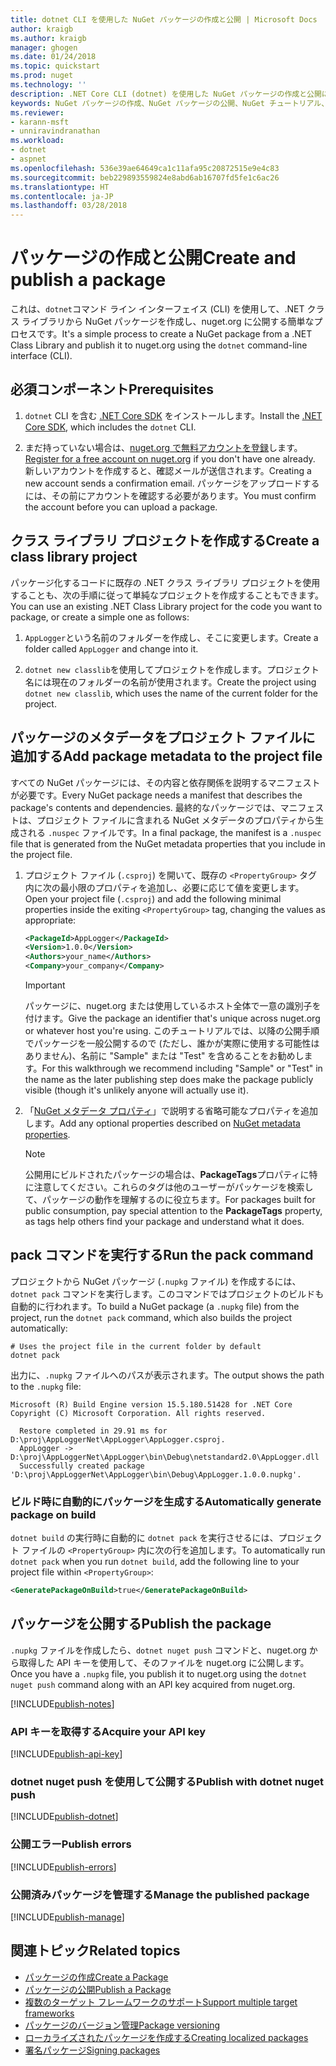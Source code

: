 ```yaml
---
title: dotnet CLI を使用した NuGet パッケージの作成と公開 | Microsoft Docs
author: kraigb
ms.author: kraigb
manager: ghogen
ms.date: 01/24/2018
ms.topic: quickstart
ms.prod: nuget
ms.technology: ''
description: .NET Core CLI (dotnet) を使用した NuGet パッケージの作成と公開に関するチュートリアル。
keywords: NuGet パッケージの作成、NuGet パッケージの公開、NuGet チュートリアル、NuGet パッケージの dotnet publish
ms.reviewer:
- karann-msft
- unniravindranathan
ms.workload:
- dotnet
- aspnet
ms.openlocfilehash: 536e39ae64649ca1c11afa95c20872515e9e4c83
ms.sourcegitcommit: beb229893559824e8abd6ab16707fd5fe1c6ac26
ms.translationtype: HT
ms.contentlocale: ja-JP
ms.lasthandoff: 03/28/2018
---
```

# <a name="create-and-publish-a-package"></a><span data-ttu-id="d083f-104">パッケージの作成と公開</span><span class="sxs-lookup"><span data-stu-id="d083f-104">Create and publish a package</span></span>

<span data-ttu-id="d083f-105">これは、`dotnet`コマンド ライン インターフェイス (CLI) を使用して、.NET クラス ライブラリから NuGet パッケージを作成し、nuget.org に公開する簡単なプロセスです。</span><span class="sxs-lookup"><span data-stu-id="d083f-105">It's a simple process to create a NuGet package from a .NET Class Library and publish it to nuget.org using the `dotnet` command-line interface (CLI).</span></span>

## <a name="prerequisites"></a><span data-ttu-id="d083f-106">必須コンポーネント</span><span class="sxs-lookup"><span data-stu-id="d083f-106">Prerequisites</span></span>

1. <span data-ttu-id="d083f-107">`dotnet` CLI を含む [.NET Core SDK](https://www.microsoft.com/net/download/) をインストールします。</span><span class="sxs-lookup"><span data-stu-id="d083f-107">Install the [.NET Core SDK](https://www.microsoft.com/net/download/), which includes the `dotnet` CLI.</span></span>

1. <span data-ttu-id="d083f-108">まだ持っていない場合は、[nuget.org で無料アカウントを登録](https://www.nuget.org/users/account/LogOn?returnUrl=%2F)します。</span><span class="sxs-lookup"><span data-stu-id="d083f-108">[Register for a free account on nuget.org](https://www.nuget.org/users/account/LogOn?returnUrl=%2F) if you don't have one already.</span></span> <span data-ttu-id="d083f-109">新しいアカウントを作成すると、確認メールが送信されます。</span><span class="sxs-lookup"><span data-stu-id="d083f-109">Creating a new account sends a confirmation email.</span></span> <span data-ttu-id="d083f-110">パッケージをアップロードするには、その前にアカウントを確認する必要があります。</span><span class="sxs-lookup"><span data-stu-id="d083f-110">You must confirm the account before you can upload a package.</span></span>

## <a name="create-a-class-library-project"></a><span data-ttu-id="d083f-111">クラス ライブラリ プロジェクトを作成する</span><span class="sxs-lookup"><span data-stu-id="d083f-111">Create a class library project</span></span>

<span data-ttu-id="d083f-112">パッケージ化するコードに既存の .NET クラス ライブラリ プロジェクトを使用することも、次の手順に従って単純なプロジェクトを作成することもできます。</span><span class="sxs-lookup"><span data-stu-id="d083f-112">You can use an existing .NET Class Library project for the code you want to package, or create a simple one as follows:</span></span>

1. <span data-ttu-id="d083f-113">`AppLogger`という名前のフォルダーを作成し、そこに変更します。</span><span class="sxs-lookup"><span data-stu-id="d083f-113">Create a folder called `AppLogger` and change into it.</span></span>

1. <span data-ttu-id="d083f-114">`dotnet new classlib`を使用してプロジェクトを作成します。プロジェクト名には現在のフォルダーの名前が使用されます。</span><span class="sxs-lookup"><span data-stu-id="d083f-114">Create the project using `dotnet new classlib`, which uses the name of the current folder for the project.</span></span>

## <a name="add-package-metadata-to-the-project-file"></a><span data-ttu-id="d083f-115">パッケージのメタデータをプロジェクト ファイルに追加する</span><span class="sxs-lookup"><span data-stu-id="d083f-115">Add package metadata to the project file</span></span>

<span data-ttu-id="d083f-116">すべての NuGet パッケージには、その内容と依存関係を説明するマニフェストが必要です。</span><span class="sxs-lookup"><span data-stu-id="d083f-116">Every NuGet package needs a manifest that describes the package's contents and dependencies.</span></span> <span data-ttu-id="d083f-117">最終的なパッケージでは、マニフェストは、プロジェクト ファイルに含まれる NuGet メタデータのプロパティから生成される `.nuspec` ファイルです。</span><span class="sxs-lookup"><span data-stu-id="d083f-117">In a final package, the manifest is a `.nuspec` file that is generated from the NuGet metadata properties that you include in the project file.</span></span>

1. <span data-ttu-id="d083f-118">プロジェクト ファイル (`.csproj`) を開いて、既存の `<PropertyGroup>` タグ内に次の最小限のプロパティを追加し、必要に応じて値を変更します。</span><span class="sxs-lookup"><span data-stu-id="d083f-118">Open your project file (`.csproj`) and add the following minimal properties inside the exiting `<PropertyGroup>` tag, changing the values as appropriate:</span></span>

    ```xml
    <PackageId>AppLogger</PackageId>
    <Version>1.0.0</Version>
    <Authors>your_name</Authors>
    <Company>your_company</Company>
    ```

    > [!Important]
    > <span data-ttu-id="d083f-119">パッケージに、nuget.org または使用しているホスト全体で一意の識別子を付けます。</span><span class="sxs-lookup"><span data-stu-id="d083f-119">Give the package an identifier that's unique across nuget.org or whatever host you're using.</span></span> <span data-ttu-id="d083f-120">このチュートリアルでは、以降の公開手順でパッケージを一般公開するので (ただし、誰かが実際に使用する可能性はありません)、名前に "Sample" または "Test" を含めることをお勧めします。</span><span class="sxs-lookup"><span data-stu-id="d083f-120">For this walkthrough we recommend including "Sample" or "Test" in the name as the later publishing step does make the package publicly visible (though it's unlikely anyone will actually use it).</span></span>

1. <span data-ttu-id="d083f-121">「[NuGet メタデータ プロパティ](/dotnet/core/tools/csproj#nuget-metadata-properties)」で説明する省略可能なプロパティを追加します。</span><span class="sxs-lookup"><span data-stu-id="d083f-121">Add any optional properties described on [NuGet metadata properties](/dotnet/core/tools/csproj#nuget-metadata-properties).</span></span>

    > [!Note]
    > <span data-ttu-id="d083f-122">公開用にビルドされたパッケージの場合は、**PackageTags**プロパティに特に注意してください。これらのタグは他のユーザーがパッケージを検索して、パッケージの動作を理解するのに役立ちます。</span><span class="sxs-lookup"><span data-stu-id="d083f-122">For packages built for public consumption, pay special attention to the **PackageTags** property, as tags help others find your package and understand what it does.</span></span>

## <a name="run-the-pack-command"></a><span data-ttu-id="d083f-123">pack コマンドを実行する</span><span class="sxs-lookup"><span data-stu-id="d083f-123">Run the pack command</span></span>

<span data-ttu-id="d083f-124">プロジェクトから NuGet パッケージ (`.nupkg` ファイル) を作成するには、`dotnet pack` コマンドを実行します。このコマンドではプロジェクトのビルドも自動的に行われます。</span><span class="sxs-lookup"><span data-stu-id="d083f-124">To build a NuGet package (a `.nupkg` file) from the project, run the `dotnet pack` command, which also builds the project automatically:</span></span>

```cli
# Uses the project file in the current folder by default
dotnet pack
```

<span data-ttu-id="d083f-125">出力に、`.nupkg` ファイルへのパスが表示されます。</span><span class="sxs-lookup"><span data-stu-id="d083f-125">The output shows the path to the `.nupkg` file:</span></span>

```output
Microsoft (R) Build Engine version 15.5.180.51428 for .NET Core
Copyright (C) Microsoft Corporation. All rights reserved.

  Restore completed in 29.91 ms for D:\proj\AppLoggerNet\AppLogger\AppLogger.csproj.
  AppLogger -> D:\proj\AppLoggerNet\AppLogger\bin\Debug\netstandard2.0\AppLogger.dll
  Successfully created package 'D:\proj\AppLoggerNet\AppLogger\bin\Debug\AppLogger.1.0.0.nupkg'.
```

### <a name="automatically-generate-package-on-build"></a><span data-ttu-id="d083f-126">ビルド時に自動的にパッケージを生成する</span><span class="sxs-lookup"><span data-stu-id="d083f-126">Automatically generate package on build</span></span>

<span data-ttu-id="d083f-127">`dotnet build` の実行時に自動的に `dotnet pack` を実行させるには、プロジェクト ファイルの `<PropertyGroup>` 内に次の行を追加します。</span><span class="sxs-lookup"><span data-stu-id="d083f-127">To automatically run `dotnet pack` when you run `dotnet build`, add the following line to your project file within `<PropertyGroup>`:</span></span>

```xml
<GeneratePackageOnBuild>true</GeneratePackageOnBuild>
```

## <a name="publish-the-package"></a><span data-ttu-id="d083f-128">パッケージを公開する</span><span class="sxs-lookup"><span data-stu-id="d083f-128">Publish the package</span></span>

<span data-ttu-id="d083f-129">`.nupkg` ファイルを作成したら、`dotnet nuget push` コマンドと、nuget.org から取得した API キーを使用して、そのファイルを nuget.org に公開します。</span><span class="sxs-lookup"><span data-stu-id="d083f-129">Once you have a `.nupkg` file, you publish it to nuget.org using the `dotnet nuget push` command along with an API key acquired from nuget.org.</span></span>

[!INCLUDE[publish-notes](includes/publish-notes.md)]

### <a name="acquire-your-api-key"></a><span data-ttu-id="d083f-130">API キーを取得する</span><span class="sxs-lookup"><span data-stu-id="d083f-130">Acquire your API key</span></span>

[!INCLUDE[publish-api-key](includes/publish-api-key.md)]

### <a name="publish-with-dotnet-nuget-push"></a><span data-ttu-id="d083f-131">dotnet nuget push を使用して公開する</span><span class="sxs-lookup"><span data-stu-id="d083f-131">Publish with dotnet nuget push</span></span>

[!INCLUDE[publish-dotnet](includes/publish-dotnet.md)]

### <a name="publish-errors"></a><span data-ttu-id="d083f-132">公開エラー</span><span class="sxs-lookup"><span data-stu-id="d083f-132">Publish errors</span></span>

[!INCLUDE[publish-errors](includes/publish-errors.md)]

### <a name="manage-the-published-package"></a><span data-ttu-id="d083f-133">公開済みパッケージを管理する</span><span class="sxs-lookup"><span data-stu-id="d083f-133">Manage the published package</span></span>

[!INCLUDE[publish-manage](includes/publish-manage.md)]

## <a name="related-topics"></a><span data-ttu-id="d083f-134">関連トピック</span><span class="sxs-lookup"><span data-stu-id="d083f-134">Related topics</span></span>

- [<span data-ttu-id="d083f-135">パッケージの作成</span><span class="sxs-lookup"><span data-stu-id="d083f-135">Create a Package</span></span>](../create-packages/creating-a-package.md)
- [<span data-ttu-id="d083f-136">パッケージの公開</span><span class="sxs-lookup"><span data-stu-id="d083f-136">Publish a Package</span></span>](../create-packages/publish-a-package.md)
- [<span data-ttu-id="d083f-137">複数のターゲット フレームワークのサポート</span><span class="sxs-lookup"><span data-stu-id="d083f-137">Support multiple target frameworks</span></span>](../create-packages/supporting-multiple-target-frameworks.md)
- [<span data-ttu-id="d083f-138">パッケージのバージョン管理</span><span class="sxs-lookup"><span data-stu-id="d083f-138">Package versioning</span></span>](../reference/package-versioning.md)
- [<span data-ttu-id="d083f-139">ローカライズされたパッケージを作成する</span><span class="sxs-lookup"><span data-stu-id="d083f-139">Creating localized packages</span></span>](../create-packages/creating-localized-packages.md)
- [<span data-ttu-id="d083f-140">署名パッケージ</span><span class="sxs-lookup"><span data-stu-id="d083f-140">Signing packages</span></span>](../create-packages/Sign-a-package.md)
